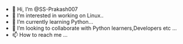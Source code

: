- 👋 Hi, I’m @SS-Prakash007
- 👀 I’m interested in working on Linux..
- 🌱 I’m currently learning Python...
- 💞️ I’m looking to collaborate with Python learners,Developers etc ...
- 📫 How to reach me ...

<!---
SS-Prakash007/SS-Prakash007 is a ✨ special ✨ repository because its `README.md` (this file) appears on your GitHub profile.
You can click the Preview link to take a look at your changes.
--->
